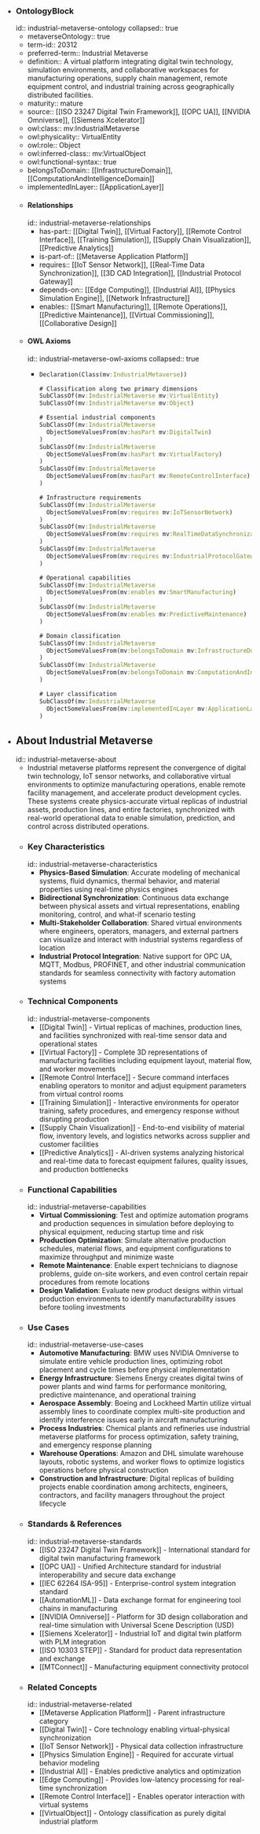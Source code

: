 - ### OntologyBlock
  id:: industrial-metaverse-ontology
  collapsed:: true
	- metaverseOntology:: true
	- term-id:: 20312
	- preferred-term:: Industrial Metaverse
	- definition:: A virtual platform integrating digital twin technology, simulation environments, and collaborative workspaces for manufacturing operations, supply chain management, remote equipment control, and industrial training across geographically distributed facilities.
	- maturity:: mature
	- source:: [[ISO 23247 Digital Twin Framework]], [[OPC UA]], [[NVIDIA Omniverse]], [[Siemens Xcelerator]]
	- owl:class:: mv:IndustrialMetaverse
	- owl:physicality:: VirtualEntity
	- owl:role:: Object
	- owl:inferred-class:: mv:VirtualObject
	- owl:functional-syntax:: true
	- belongsToDomain:: [[InfrastructureDomain]], [[ComputationAndIntelligenceDomain]]
	- implementedInLayer:: [[ApplicationLayer]]
	- #### Relationships
	  id:: industrial-metaverse-relationships
		- has-part:: [[Digital Twin]], [[Virtual Factory]], [[Remote Control Interface]], [[Training Simulation]], [[Supply Chain Visualization]], [[Predictive Analytics]]
		- is-part-of:: [[Metaverse Application Platform]]
		- requires:: [[IoT Sensor Network]], [[Real-Time Data Synchronization]], [[3D CAD Integration]], [[Industrial Protocol Gateway]]
		- depends-on:: [[Edge Computing]], [[Industrial AI]], [[Physics Simulation Engine]], [[Network Infrastructure]]
		- enables:: [[Smart Manufacturing]], [[Remote Operations]], [[Predictive Maintenance]], [[Virtual Commissioning]], [[Collaborative Design]]
	- #### OWL Axioms
	  id:: industrial-metaverse-owl-axioms
	  collapsed:: true
		- ```clojure
		  Declaration(Class(mv:IndustrialMetaverse))

		  # Classification along two primary dimensions
		  SubClassOf(mv:IndustrialMetaverse mv:VirtualEntity)
		  SubClassOf(mv:IndustrialMetaverse mv:Object)

		  # Essential industrial components
		  SubClassOf(mv:IndustrialMetaverse
		    ObjectSomeValuesFrom(mv:hasPart mv:DigitalTwin)
		  )
		  SubClassOf(mv:IndustrialMetaverse
		    ObjectSomeValuesFrom(mv:hasPart mv:VirtualFactory)
		  )
		  SubClassOf(mv:IndustrialMetaverse
		    ObjectSomeValuesFrom(mv:hasPart mv:RemoteControlInterface)
		  )

		  # Infrastructure requirements
		  SubClassOf(mv:IndustrialMetaverse
		    ObjectSomeValuesFrom(mv:requires mv:IoTSensorNetwork)
		  )
		  SubClassOf(mv:IndustrialMetaverse
		    ObjectSomeValuesFrom(mv:requires mv:RealTimeDataSynchronization)
		  )
		  SubClassOf(mv:IndustrialMetaverse
		    ObjectSomeValuesFrom(mv:requires mv:IndustrialProtocolGateway)
		  )

		  # Operational capabilities
		  SubClassOf(mv:IndustrialMetaverse
		    ObjectSomeValuesFrom(mv:enables mv:SmartManufacturing)
		  )
		  SubClassOf(mv:IndustrialMetaverse
		    ObjectSomeValuesFrom(mv:enables mv:PredictiveMaintenance)
		  )

		  # Domain classification
		  SubClassOf(mv:IndustrialMetaverse
		    ObjectSomeValuesFrom(mv:belongsToDomain mv:InfrastructureDomain)
		  )
		  SubClassOf(mv:IndustrialMetaverse
		    ObjectSomeValuesFrom(mv:belongsToDomain mv:ComputationAndIntelligenceDomain)
		  )

		  # Layer classification
		  SubClassOf(mv:IndustrialMetaverse
		    ObjectSomeValuesFrom(mv:implementedInLayer mv:ApplicationLayer)
		  )
		  ```
- ## About Industrial Metaverse
  id:: industrial-metaverse-about
	- Industrial metaverse platforms represent the convergence of digital twin technology, IoT sensor networks, and collaborative virtual environments to optimize manufacturing operations, enable remote facility management, and accelerate product development cycles. These systems create physics-accurate virtual replicas of industrial assets, production lines, and entire factories, synchronized with real-world operational data to enable simulation, prediction, and control across distributed operations.
	- ### Key Characteristics
	  id:: industrial-metaverse-characteristics
		- **Physics-Based Simulation**: Accurate modeling of mechanical systems, fluid dynamics, thermal behavior, and material properties using real-time physics engines
		- **Bidirectional Synchronization**: Continuous data exchange between physical assets and virtual representations, enabling monitoring, control, and what-if scenario testing
		- **Multi-Stakeholder Collaboration**: Shared virtual environments where engineers, operators, managers, and external partners can visualize and interact with industrial systems regardless of location
		- **Industrial Protocol Integration**: Native support for OPC UA, MQTT, Modbus, PROFINET, and other industrial communication standards for seamless connectivity with factory automation systems
	- ### Technical Components
	  id:: industrial-metaverse-components
		- [[Digital Twin]] - Virtual replicas of machines, production lines, and facilities synchronized with real-time sensor data and operational states
		- [[Virtual Factory]] - Complete 3D representations of manufacturing facilities including equipment layout, material flow, and worker movements
		- [[Remote Control Interface]] - Secure command interfaces enabling operators to monitor and adjust equipment parameters from virtual control rooms
		- [[Training Simulation]] - Interactive environments for operator training, safety procedures, and emergency response without disrupting production
		- [[Supply Chain Visualization]] - End-to-end visibility of material flow, inventory levels, and logistics networks across supplier and customer facilities
		- [[Predictive Analytics]] - AI-driven systems analyzing historical and real-time data to forecast equipment failures, quality issues, and production bottlenecks
	- ### Functional Capabilities
	  id:: industrial-metaverse-capabilities
		- **Virtual Commissioning**: Test and optimize automation programs and production sequences in simulation before deploying to physical equipment, reducing startup time and risk
		- **Production Optimization**: Simulate alternative production schedules, material flows, and equipment configurations to maximize throughput and minimize waste
		- **Remote Maintenance**: Enable expert technicians to diagnose problems, guide on-site workers, and even control certain repair procedures from remote locations
		- **Design Validation**: Evaluate new product designs within virtual production environments to identify manufacturability issues before tooling investments
	- ### Use Cases
	  id:: industrial-metaverse-use-cases
		- **Automotive Manufacturing**: BMW uses NVIDIA Omniverse to simulate entire vehicle production lines, optimizing robot placement and cycle times before physical implementation
		- **Energy Infrastructure**: Siemens Energy creates digital twins of power plants and wind farms for performance monitoring, predictive maintenance, and operational training
		- **Aerospace Assembly**: Boeing and Lockheed Martin utilize virtual assembly lines to coordinate complex multi-site production and identify interference issues early in aircraft manufacturing
		- **Process Industries**: Chemical plants and refineries use industrial metaverse platforms for process optimization, safety training, and emergency response planning
		- **Warehouse Operations**: Amazon and DHL simulate warehouse layouts, robotic systems, and worker flows to optimize logistics operations before physical construction
		- **Construction and Infrastructure**: Digital replicas of building projects enable coordination among architects, engineers, contractors, and facility managers throughout the project lifecycle
	- ### Standards & References
	  id:: industrial-metaverse-standards
		- [[ISO 23247 Digital Twin Framework]] - International standard for digital twin manufacturing framework
		- [[OPC UA]] - Unified Architecture standard for industrial interoperability and secure data exchange
		- [[IEC 62264 ISA-95]] - Enterprise-control system integration standard
		- [[AutomationML]] - Data exchange format for engineering tool chains in manufacturing
		- [[NVIDIA Omniverse]] - Platform for 3D design collaboration and real-time simulation with Universal Scene Description (USD)
		- [[Siemens Xcelerator]] - Industrial IoT and digital twin platform with PLM integration
		- [[ISO 10303 STEP]] - Standard for product data representation and exchange
		- [[MTConnect]] - Manufacturing equipment connectivity protocol
	- ### Related Concepts
	  id:: industrial-metaverse-related
		- [[Metaverse Application Platform]] - Parent infrastructure category
		- [[Digital Twin]] - Core technology enabling virtual-physical synchronization
		- [[IoT Sensor Network]] - Physical data collection infrastructure
		- [[Physics Simulation Engine]] - Required for accurate virtual behavior modeling
		- [[Industrial AI]] - Enables predictive analytics and optimization
		- [[Edge Computing]] - Provides low-latency processing for real-time synchronization
		- [[Remote Control Interface]] - Enables operator interaction with virtual systems
		- [[VirtualObject]] - Ontology classification as purely digital industrial platform

